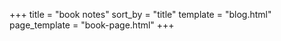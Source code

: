+++
title = "book notes"
sort_by = "title"
template = "blog.html"
page_template = "book-page.html"
+++
